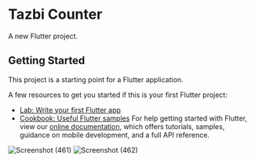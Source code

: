 # Tazbi Counter

A new Flutter project.

## Getting Started

This project is a starting point for a Flutter application.

A few resources to get you started if this is your first Flutter project:

- [Lab: Write your first Flutter app](https://flutter.dev/docs/get-started/codelab)
- [Cookbook: Useful Flutter samples](https://flutter.dev/docs/cookbook)
For help getting started with Flutter, view our
[online documentation](https://flutter.dev/docs), which offers tutorials,
samples, guidance on mobile development, and a full API reference.




![Screenshot (461)](https://user-images.githubusercontent.com/92775489/151650476-8bf48163-f717-45b6-83eb-87b345b0ff75.png)
![Screenshot (462)](https://user-images.githubusercontent.com/92775489/151650479-4a95beb4-96a6-4346-ba6a-c52516a69bbd.png)
